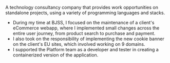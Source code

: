 A technology consultancy company that provides work opportunities on standalone projects, using a variety of programming languages and stacks.

- During my time at BJSS, I focused on the maintenance of a client's eCommerce webapp, where I implemented small changes across the entire user journey, from product search to purchase and payment.
- I also took on the responsibility of implementing the new cookie banner on the client's EU sites, which involved working on 9 domains.
- I supported the Platform team as a developer and tester in creating a containerized version of the application.
